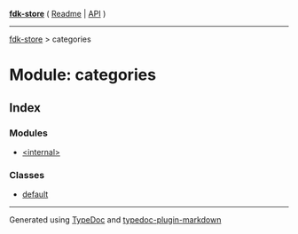 [**fdk-store**](../README.md) ( [Readme](../README.md) \| [API](../API.md) )

---

[fdk-store](../API.md) > categories

# Module: categories

## Index

### Modules

- [\<internal\>](internal_/README.md)

### Classes

- [default](classes/class.default.md)

---

Generated using [TypeDoc](https://typedoc.org/) and [typedoc-plugin-markdown](https://www.npmjs.com/package/typedoc-plugin-markdown)
